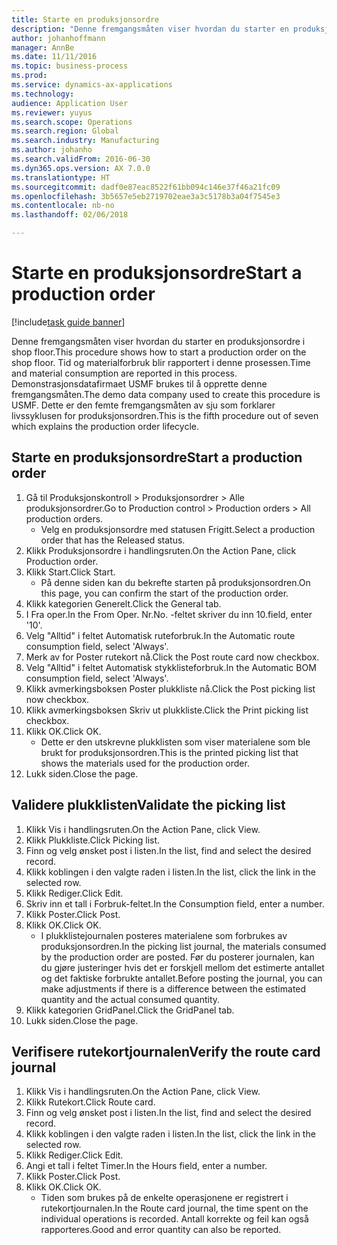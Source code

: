 ```yaml
---
title: Starte en produksjonsordre
description: "Denne fremgangsmåten viser hvordan du starter en produksjonsordre i shop floor."
author: johanhoffmann
manager: AnnBe
ms.date: 11/11/2016
ms.topic: business-process
ms.prod: 
ms.service: dynamics-ax-applications
ms.technology: 
audience: Application User
ms.reviewer: yuyus
ms.search.scope: Operations
ms.search.region: Global
ms.search.industry: Manufacturing
ms.author: johanho
ms.search.validFrom: 2016-06-30
ms.dyn365.ops.version: AX 7.0.0
ms.translationtype: HT
ms.sourcegitcommit: dadf0e87eac8522f61bb094c146e37f46a21fc09
ms.openlocfilehash: 3b5657e5eb2719702eae3a3c5178b3a04f7545e3
ms.contentlocale: nb-no
ms.lasthandoff: 02/06/2018

---
```

# <a name="start-a-production-order"></a><span data-ttu-id="6e66f-103">Starte en produksjonsordre</span><span class="sxs-lookup"><span data-stu-id="6e66f-103">Start a production order</span></span>

[!include[task guide banner](../../includes/task-guide-banner.md)]

<span data-ttu-id="6e66f-104">Denne fremgangsmåten viser hvordan du starter en produksjonsordre i shop floor.</span><span class="sxs-lookup"><span data-stu-id="6e66f-104">This procedure shows how to start a production order on the shop floor.</span></span> <span data-ttu-id="6e66f-105">Tid og materialforbruk blir rapportert i denne prosessen.</span><span class="sxs-lookup"><span data-stu-id="6e66f-105">Time and material consumption are reported in this process.</span></span> <span data-ttu-id="6e66f-106">Demonstrasjonsdatafirmaet USMF brukes til å opprette denne fremgangsmåten.</span><span class="sxs-lookup"><span data-stu-id="6e66f-106">The demo data company used to create this procedure is USMF.</span></span> <span data-ttu-id="6e66f-107">Dette er den femte fremgangsmåten av sju som forklarer livssyklusen for produksjonsordren.</span><span class="sxs-lookup"><span data-stu-id="6e66f-107">This is the fifth procedure out of seven which explains the production order lifecycle.</span></span>


## <a name="start-a-production-order"></a><span data-ttu-id="6e66f-108">Starte en produksjonsordre</span><span class="sxs-lookup"><span data-stu-id="6e66f-108">Start a production order</span></span>
1. <span data-ttu-id="6e66f-109">Gå til Produksjonskontroll > Produksjonsordrer > Alle produksjonsordrer.</span><span class="sxs-lookup"><span data-stu-id="6e66f-109">Go to Production control > Production orders > All production orders.</span></span>
    * <span data-ttu-id="6e66f-110">Velg en produksjonsordre med statusen Frigitt.</span><span class="sxs-lookup"><span data-stu-id="6e66f-110">Select a production order that has the Released status.</span></span>  
2. <span data-ttu-id="6e66f-111">Klikk Produksjonsordre i handlingsruten.</span><span class="sxs-lookup"><span data-stu-id="6e66f-111">On the Action Pane, click Production order.</span></span>
3. <span data-ttu-id="6e66f-112">Klikk Start.</span><span class="sxs-lookup"><span data-stu-id="6e66f-112">Click Start.</span></span>
    * <span data-ttu-id="6e66f-113">På denne siden kan du bekrefte starten på produksjonsordren.</span><span class="sxs-lookup"><span data-stu-id="6e66f-113">On this page, you can confirm the start of the production order.</span></span>  
4. <span data-ttu-id="6e66f-114">Klikk kategorien Generelt.</span><span class="sxs-lookup"><span data-stu-id="6e66f-114">Click the General tab.</span></span>
5. <span data-ttu-id="6e66f-115">I Fra oper.</span><span class="sxs-lookup"><span data-stu-id="6e66f-115">In the From Oper.</span></span> <span data-ttu-id="6e66f-116">Nr.</span><span class="sxs-lookup"><span data-stu-id="6e66f-116">No.</span></span> <span data-ttu-id="6e66f-117">-feltet skriver du inn 10.</span><span class="sxs-lookup"><span data-stu-id="6e66f-117">field, enter '10'.</span></span>
6. <span data-ttu-id="6e66f-118">Velg "Alltid" i feltet Automatisk ruteforbruk.</span><span class="sxs-lookup"><span data-stu-id="6e66f-118">In the Automatic route consumption field, select 'Always'.</span></span>
7. <span data-ttu-id="6e66f-119">Merk av for Poster rutekort nå.</span><span class="sxs-lookup"><span data-stu-id="6e66f-119">Click the Post route card now checkbox.</span></span>
8. <span data-ttu-id="6e66f-120">Velg "Alltid" i feltet Automatisk stykklisteforbruk.</span><span class="sxs-lookup"><span data-stu-id="6e66f-120">In the Automatic BOM consumption field, select 'Always'.</span></span>
9. <span data-ttu-id="6e66f-121">Klikk avmerkingsboksen Poster plukkliste nå.</span><span class="sxs-lookup"><span data-stu-id="6e66f-121">Click the Post picking list now checkbox.</span></span>
10. <span data-ttu-id="6e66f-122">Klikk avmerkingsboksen Skriv ut plukkliste.</span><span class="sxs-lookup"><span data-stu-id="6e66f-122">Click the Print picking list checkbox.</span></span>
11. <span data-ttu-id="6e66f-123">Klikk OK.</span><span class="sxs-lookup"><span data-stu-id="6e66f-123">Click OK.</span></span>
    * <span data-ttu-id="6e66f-124">Dette er den utskrevne plukklisten som viser materialene som ble brukt for produksjonsordren.</span><span class="sxs-lookup"><span data-stu-id="6e66f-124">This is the printed picking list that shows the materials used for the production order.</span></span>  
12. <span data-ttu-id="6e66f-125">Lukk siden.</span><span class="sxs-lookup"><span data-stu-id="6e66f-125">Close the page.</span></span>

## <a name="validate-the-picking-list"></a><span data-ttu-id="6e66f-126">Validere plukklisten</span><span class="sxs-lookup"><span data-stu-id="6e66f-126">Validate the picking list</span></span>
1. <span data-ttu-id="6e66f-127">Klikk Vis i handlingsruten.</span><span class="sxs-lookup"><span data-stu-id="6e66f-127">On the Action Pane, click View.</span></span>
2. <span data-ttu-id="6e66f-128">Klikk Plukkliste.</span><span class="sxs-lookup"><span data-stu-id="6e66f-128">Click Picking list.</span></span>
3. <span data-ttu-id="6e66f-129">Finn og velg ønsket post i listen.</span><span class="sxs-lookup"><span data-stu-id="6e66f-129">In the list, find and select the desired record.</span></span>
4. <span data-ttu-id="6e66f-130">Klikk koblingen i den valgte raden i listen.</span><span class="sxs-lookup"><span data-stu-id="6e66f-130">In the list, click the link in the selected row.</span></span>
5. <span data-ttu-id="6e66f-131">Klikk Rediger.</span><span class="sxs-lookup"><span data-stu-id="6e66f-131">Click Edit.</span></span>
6. <span data-ttu-id="6e66f-132">Skriv inn et tall i Forbruk-feltet.</span><span class="sxs-lookup"><span data-stu-id="6e66f-132">In the Consumption field, enter a number.</span></span>
7. <span data-ttu-id="6e66f-133">Klikk Poster.</span><span class="sxs-lookup"><span data-stu-id="6e66f-133">Click Post.</span></span>
8. <span data-ttu-id="6e66f-134">Klikk OK.</span><span class="sxs-lookup"><span data-stu-id="6e66f-134">Click OK.</span></span>
    * <span data-ttu-id="6e66f-135">I plukklistejournalen posteres materialene som forbrukes av produksjonsordren.</span><span class="sxs-lookup"><span data-stu-id="6e66f-135">In the picking list journal, the materials consumed by the production order are posted.</span></span> <span data-ttu-id="6e66f-136">Før du posterer journalen, kan du gjøre justeringer hvis det er forskjell mellom det estimerte antallet og det faktiske forbrukte antallet.</span><span class="sxs-lookup"><span data-stu-id="6e66f-136">Before posting the journal, you can make adjustments if there is a difference between the estimated quantity and the actual consumed quantity.</span></span>  
9. <span data-ttu-id="6e66f-137">Klikk kategorien GridPanel.</span><span class="sxs-lookup"><span data-stu-id="6e66f-137">Click the GridPanel tab.</span></span>
10. <span data-ttu-id="6e66f-138">Lukk siden.</span><span class="sxs-lookup"><span data-stu-id="6e66f-138">Close the page.</span></span>

## <a name="verify-the-route-card-journal"></a><span data-ttu-id="6e66f-139">Verifisere rutekortjournalen</span><span class="sxs-lookup"><span data-stu-id="6e66f-139">Verify the route card journal</span></span>
1. <span data-ttu-id="6e66f-140">Klikk Vis i handlingsruten.</span><span class="sxs-lookup"><span data-stu-id="6e66f-140">On the Action Pane, click View.</span></span>
2. <span data-ttu-id="6e66f-141">Klikk Rutekort.</span><span class="sxs-lookup"><span data-stu-id="6e66f-141">Click Route card.</span></span>
3. <span data-ttu-id="6e66f-142">Finn og velg ønsket post i listen.</span><span class="sxs-lookup"><span data-stu-id="6e66f-142">In the list, find and select the desired record.</span></span>
4. <span data-ttu-id="6e66f-143">Klikk koblingen i den valgte raden i listen.</span><span class="sxs-lookup"><span data-stu-id="6e66f-143">In the list, click the link in the selected row.</span></span>
5. <span data-ttu-id="6e66f-144">Klikk Rediger.</span><span class="sxs-lookup"><span data-stu-id="6e66f-144">Click Edit.</span></span>
6. <span data-ttu-id="6e66f-145">Angi et tall i feltet Timer.</span><span class="sxs-lookup"><span data-stu-id="6e66f-145">In the Hours field, enter a number.</span></span>
7. <span data-ttu-id="6e66f-146">Klikk Poster.</span><span class="sxs-lookup"><span data-stu-id="6e66f-146">Click Post.</span></span>
8. <span data-ttu-id="6e66f-147">Klikk OK.</span><span class="sxs-lookup"><span data-stu-id="6e66f-147">Click OK.</span></span>
    * <span data-ttu-id="6e66f-148">Tiden som brukes på de enkelte operasjonene er registrert i rutekortjournalen.</span><span class="sxs-lookup"><span data-stu-id="6e66f-148">In the Route card journal, the time spent on the individual operations is recorded.</span></span> <span data-ttu-id="6e66f-149">Antall korrekte og feil kan også rapporteres.</span><span class="sxs-lookup"><span data-stu-id="6e66f-149">Good and error quantity can also be reported.</span></span>  

